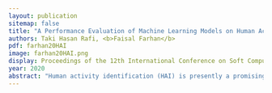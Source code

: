 ```yaml
---
layout: publication
sitemap: false
title: "A Performance Evaluation of Machine Learning Models on Human Activity Identification (HAI)"
authors: Taki Hasan Rafi, <b>Faisal Farhan</b>
pdf: farhan20HAI
image: farhan20HAI.png
display: Proceedings of the 12th International Conference on Soft Computing and Pattern Recognition (SoCPaR 2020)
year: 2020
abstract: "Human activity identification (HAI) is presently a promising field for artificial intelligence researchers. HAI can be applied in various areas in our daily life such as surveillance, health care, etc. There are several machine learning and deep learning techniques that are applied to recognize the human activity. Various multi-dimensional sensors from smartphones, smart tablets, smartwatches can record different types of human activity. Some extensive sensors in smartphones such as accelerometer, gyroscope, microphone, GPS, and camera which can respond to record human gestures. These gestures can be sitting, lying, standing, walking, etc. In this study, the authors analyze the performance of traditional machine learning techniques as well as 1D-CNN architecture to recognize human activity using the UCI human activity identification dataset. PCA has been enforced to reduce the dimension and feature selection to get better results. 1D-CNN performs better in this study with an accuracy of 97.30%. Where Logistic regression achieves 96.00%, Linear Support Vector Machine achieves 93.71%, Kernel-Support Vector Machine achieves 94.85%, Random Forest achieves 90.59% and Decision Tree achieves 84.46% accuracy. All the accuracies are considered by taking the average of individual class accuracy. However, the 1D-CNN model is proposed by the authors to implement in less computational powered devices such as smartphones, smartwatches, etc."
---
```


